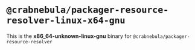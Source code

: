 # `@crabnebula/packager-resource-resolver-linux-x64-gnu`

This is the **x86_64-unknown-linux-gnu** binary for `@crabnebula/packager-resource-resolver`
